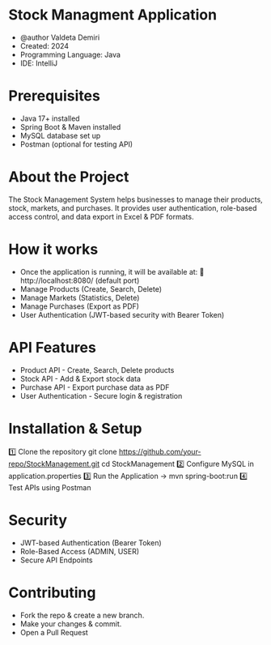# Stock Managment Application

 * @author Valdeta Demiri
 * Created: 2024
 * Programming Language: Java
 * IDE: IntelliJ

# Prerequisites

- Java 17+ installed
- Spring Boot & Maven installed
- MySQL database set up
- Postman (optional for testing API)

# About the Project

The Stock Management System helps businesses to manage their products, stock, markets, and purchases. It provides user authentication, role-based access control, and data export in Excel & PDF formats.

# How it works

- Once the application is running, it will be available at: 🔗 http://localhost:8080/ (default port)
- Manage Products (Create, Search, Delete)
- Manage Markets (Statistics, Delete)
- Manage Purchases (Export as PDF)
- User Authentication (JWT-based security with Bearer Token)


# API Features

- Product API - Create, Search, Delete products
- Stock API - Add & Export stock data
- Purchase API - Export purchase data as PDF
- User Authentication - Secure login & registration

# Installation & Setup

1️⃣ Clone the repository
git clone https://github.com/your-repo/StockManagement.git
cd StockManagement
2️⃣ Configure MySQL in application.properties
3️⃣ Run the Application -> mvn spring-boot:run
4️⃣ Test APIs using Postman

# Security
- JWT-based Authentication (Bearer Token)
- Role-Based Access (ADMIN, USER)
- Secure API Endpoints

# Contributing
- Fork the repo & create a new branch.
- Make your changes & commit.
- Open a Pull Request
